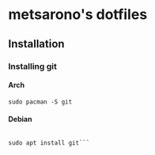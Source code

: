 # metsarono's dotfiles

## Installation

### Installing git
#### Arch
```sudo pacman -S git```
#### Debian
```sudo apt update

sudo apt install git```
